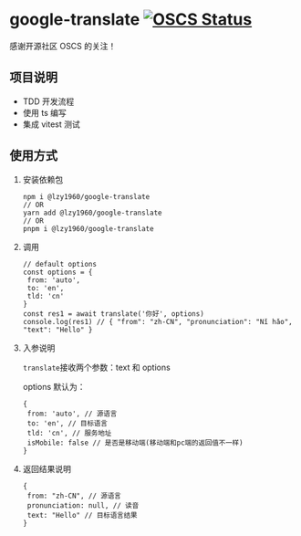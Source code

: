 # google-translate [![OSCS Status](https://www.oscs1024.com/platform/badge/lzy1960/google-translate.svg?size=small)](https://www.oscs1024.com/project/lzy1960/google-translate?ref=badge_small)

感谢开源社区 OSCS 的关注！

## 项目说明

- TDD 开发流程
- 使用 ts 编写
- 集成 vitest 测试

## 使用方式

1. 安装依赖包

   ```JS
   npm i @lzy1960/google-translate
   // OR
   yarn add @lzy1960/google-translate
   // OR
   pnpm i @lzy1960/google-translate
   ```

2. 调用

   ```JS
   // default options
   const options = {
    from: 'auto',
    to: 'en',
    tld: 'cn'
   }
   const res1 = await translate('你好', options)
   console.log(res1) // { "from": "zh-CN", "pronunciation": "Nǐ hǎo", "text": "Hello" }
   ```

3. 入参说明

   `translate`接收两个参数：text 和 options

   options 默认为：

   ```JS
   {
    from: 'auto', // 源语言
    to: 'en', // 目标语言
    tld: 'cn', // 服务地址
    isMobile: false // 是否是移动端(移动端和pc端的返回值不一样)
   }
   ```

4. 返回结果说明
   ```JS
   {
    from: "zh-CN", // 源语言
    pronunciation: null, // 读音
    text: "Hello" // 目标语言结果
   }
   ```
